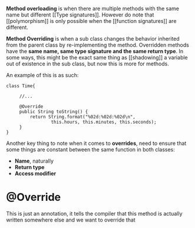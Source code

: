 **Method overloading** is when there are multiple methods with the same name but different [[Type signatures]].  However do note that [[polymorphism]] is only possible when the [[function signatures]] are different.

**Method Overriding** is when a sub class changes the behavior inherited from the parent class by re-implementing the method. Overridden methods have the **same name, same type signature and the same return type**. In some ways, this might be the exact same thing as [[shadowing]] a variable out of existence in the sub class, but now this is more for methods.

An example of this is as such:

```
class Time{

     //...

     @Override
     public String toString() {
         return String.format("%02d:%02d:%02d\n",
                 this.hours, this.minutes, this.seconds);
     }
}

```


Another key thing to note when it comes to **overrides**, need to ensure that some things are constant between the same function in both classes:
- **Name**, naturally
- **Return type**
- **Access modifier**


# @Override
This is just an annotation, it tells the compiler that this method is actually written somewhere else and we want to override that




